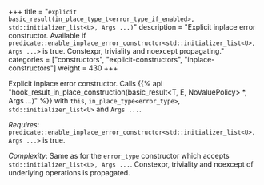 +++
title = "`explicit basic_result(in_place_type_t<error_type_if_enabled>, std::initializer_list<U>, Args ...)`"
description = "Explicit inplace error constructor. Available if `predicate::enable_inplace_error_constructor<std::initializer_list<U>, Args ...>` is true. Constexpr, triviality and noexcept propagating."
categories = ["constructors", "explicit-constructors", "inplace-constructors"]
weight = 430
+++

Explicit inplace error constructor. Calls {{% api "hook_result_in_place_construction(basic_result<T, E, NoValuePolicy> *, Args ...)" %}} with `this`, `in_place_type<error_type>`, `std::initializer_list<U>` and `Args ...`.

*Requires*: `predicate::enable_inplace_error_constructor<std::initializer_list<U>, Args ...>` is true.

*Complexity*: Same as for the `error_type` constructor which accepts `std::initializer_list<U>, Args ...`. Constexpr, triviality and noexcept of underlying operations is propagated.